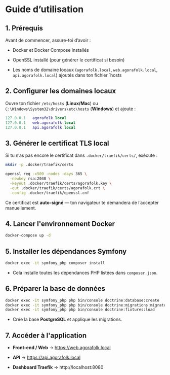 # Guide d’utilisation

## 1. Prérequis

Avant de commencer, assure-toi d’avoir :

- Docker et Docker Compose installés

- OpenSSL installé (pour générer le certificat si besoin)

- Les noms de domaine locaux (`agorafolk.local`, `web.agorafolk.local`, `api.agorafolk.local`) ajoutés dans ton fichier `hosts

## 2. Configurer les domaines locaux

Ouvre ton fichier `/etc/hosts` (**Linux/Mac**) ou `C:\Windows\System32\drivers\etc\hosts` (**Windows**) et ajoute :

```lua
127.0.0.1   agorafolk.local
127.0.0.1   web.agorafolk.local
127.0.0.1   api.agorafolk.local
```

## 3. Générer le certificat TLS local

Si tu n’as pas encore le certificat dans `.docker/traefik/certs/`, exécute :

```bash
mkdir -p .docker/traefik/certs

openssl req -x509 -nodes -days 365 \
  -newkey rsa:2048 \
  -keyout .docker/traefik/certs/agorafolk.key \
  -out .docker/traefik/certs/agorafolk.crt \
  -config .docker/traefik/openssl.cnf
```

Ce certificat est **auto-signé** — ton navigateur te demandera de l’accepter manuellement.

## 4. Lancer l'environnement Docker

```bash
docker-compose up -d
```

## 5. Installer les dépendances Symfony

```bash
docker exec -it symfony_php composer install
```

- Cela installe toutes les dépendances PHP listées dans `composer.json`.

## 6. Préparer la base de données

```bash
docker exec -it symfony_php php bin/console doctrine:database:create
docker exec -it symfony_php php bin/console doctrine:migrations:migrate
docker exec -it symfony_php php bin/console doctrine:fixtures:load
```

- Crée la base **PostgreSQL** et applique les migrations.

## 7. Accéder à l'application

- **Front-end / Web** → https://web.agorafolk.local

- **API** → https://api.agorafolk.local

- **Dashboard Traefik** → http://localhost:8080
